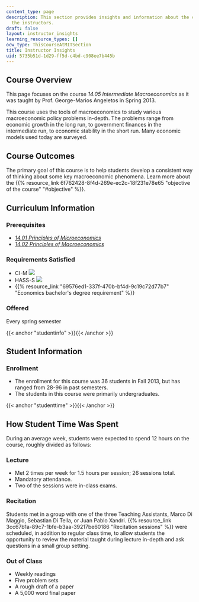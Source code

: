 ```yaml
---
content_type: page
description: This section provides insights and information about the course from
  the instructors.
draft: false
layout: instructor_insights
learning_resource_types: []
ocw_type: ThisCourseAtMITSection
title: Instructor Insights
uid: 5735b51d-1d29-ff5d-c4bd-c908ee7b445b
---
```

## Course Overview

This page focuses on the course _14.05 Intermediate Macroeconomics_ as it was taught by Prof. George-Marios Angeletos in Spring 2013.

This course uses the tools of macroeconomics to study various macroeconomic policy problems in-depth. The problems range from economic growth in the long run, to government finances in the intermediate run, to economic stability in the short run. Many economic models used today are surveyed.

## Course Outcomes

The primary goal of this course is to help students develop a consistent way of thinking about some key macroeconomic phenomena. Learn more about the {{% resource_link 6f762428-8f4d-269e-ec2c-18f231e78e65 "objective of the course" "#objective" %}}.

## Curriculum Information

### Prerequisites

- [_14.01 Principles of Microeconomics_](/courses/14-01sc-principles-of-microeconomics-fall-2011)
- [_14.02 Principles of Macroeconomics_](/courses/14-02-principles-of-macroeconomics-spring-2014)

### Requirements Satisfied

- CI-M ![](/images/educator/icon-question-cim.png)
- HASS-S ![](/images/educator/icon-question-hass-s.png)
- {{% resource_link "69576ed1-337f-470b-bf4d-9c19c72d77b7" "Economics bachelor's degree requirement" %}}

### Offered

Every spring semester

{{< anchor "studentinfo" >}}{{< /anchor >}}

## Student Information

### Enrollment

- The enrollment for this course was 36 students in Fall 2013, but has ranged from 28-96 in past semesters.
- The students in this course were primarily undergraduates.

{{< anchor "studenttime" >}}{{< /anchor >}}

## How Student Time Was Spent

During an average week, students were expected to spend 12 hours on the course, roughly divided as follows:

### Lecture

- Met 2 times per week for 1.5 hours per session; 26 sessions total.
- Mandatory attendance.
- Two of the sessions were in-class exams.

### Recitation

Students met in a group with one of the three Teaching Assistants, Marco Di Maggio, Sebastian Di Tella, or Juan Pablo Xandri. {{% resource_link 3cc67b1a-89c7-1bfe-b3aa-39217be60186 "Recitation sessions" %}} were scheduled, in addition to regular class time, to allow students the opportunity to review the material taught during lecture in-depth and ask questions in a small group setting.

### Out of Class

- Weekly readings
- Five problem sets
- A rough draft of a paper
- A 5,000 word final paper